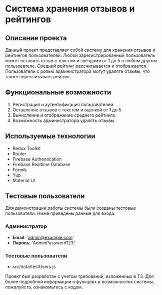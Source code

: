 # Система хранения отзывов и рейтингов

## Описание проекта

Данный проект представляет собой систему для хранения отзывов и рейтингов пользователей. Любой зарегистрированный пользователь может оставить отзыв с текстом и звёздами от 1 до 5 о любом другом пользователе. Средний рейтинг рассчитывается и отображается. Пользователи с ролью администратора могут удалять отзывы, что также пересчитывает рейтинг.

## Функциональные возможности

1. Регистрация и аутентификация пользователей.
2. Оставление отзывов с текстом и оценкой от 1 до 5.
3. Вычисление и отображение среднего рейтинга.
4. Возможность администратора удалять отзывы.

## Используемые технологии

- Redux Toolkit
- Router
- Firebase Authentication
- Firebase Realtime Database
- Formik
- Yup
- Material UI

## Тестовые пользователи

Для демонстрации работы системы были созданы тестовые пользователи. Ниже приведены данные для входа:

### Администратор
- **Email**: 'admin@example.com'
- **Пароль**: 'AdminPassword123'

### Тестовые пользователи
- src/data/testUsers.js



Проект был разработан с учетом требований, изложенных в ТЗ. Для более подробной информации о функциях и возможностях системы, пожалуйста, ознакомьтесь с кодом.
